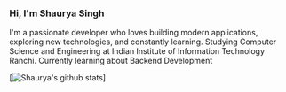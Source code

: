 ### Hi, I'm Shaurya Singh

I'm a passionate developer who loves building modern applications, exploring new technologies, and constantly learning.
Studying Computer Science and Engineering at Indian Institute of Information Technology Ranchi.
Currently learning about Backend Development

[![Shaurya's github stats](https://github-readme-stats.vercel.app/api?username=StephanosNikitis&count_private=true&show_icons=true&theme=ambient_gradient&hide_rank=false)]
